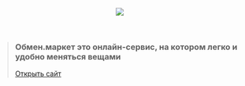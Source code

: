 <p align="center">
  <picture>
    <source srcset="https://firebasestorage.googleapis.com/v0/b/obmen-market-666.appspot.com/o/logo_inverted.svg?alt=media" media="(prefers-color-scheme: dark)">
    <img src="https://firebasestorage.googleapis.com/v0/b/obmen-market-666.appspot.com/o/logo_inverted.svg?alt=media">
  </picture>
  
</p>

<br />

>### **Обмен.маркет** это онлайн-сервис, на котором легко и удобно меняться вещами
>
>[Открыть сайт](https://obmen.market)

